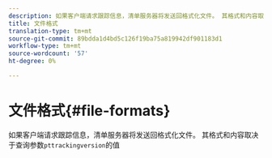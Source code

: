 ```yaml
---
description: 如果客户端请求跟踪信息，清单服务器将发送回格式化文件。 其格式和内容取决于查询参数pttrackingversion的值
title: 文件格式
translation-type: tm+mt
source-git-commit: 89bdda1d4bd5c126f19ba75a819942df901183d1
workflow-type: tm+mt
source-wordcount: '57'
ht-degree: 0%

---
```



# 文件格式{#file-formats}

如果客户端请求跟踪信息，清单服务器将发送回格式化文件。 其格式和内容取决于查询参数`pttrackingversion`的值
